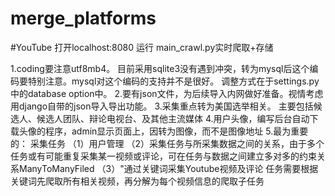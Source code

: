 # merge_platforms

#YouTube
打开localhost:8080
运行 main_crawl.py实时爬取+存储

1.coding要注意utf8mb4。
目前采用sqlite3没有遇到冲突，转为mysql后这个编码要特别注意。mysql对这个编码的支持并不是很好。
调整方式在于settings.py中的database option中。
2.要有json文件，为后续导入内网做好准备。视情考虑用django自带的json导入导出功能。
3.采集重点转为美国选举相关。
主要包括候选人、候选人团队、辩论电视台、及其他主流媒体
4.用户头像，编写后台自动下载头像的程序，admin显示页面上，因转为图像，而不是图像地址
5.最为重要的：
采集任务
（1）用户管理
（2）采集任务与所采集数据之间的关系，由于多个任务或有可能重复采集某一视频或评论，可在任务与数据之间建立多对多的约束关系ManyToManyFiled
（3）"通过关键词采集Youtube视频及评论   任务需要根据关键词先爬取所有相关视频，再分解为每个视频信息的爬取子任务
